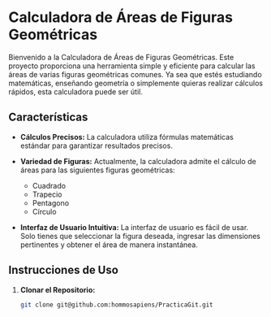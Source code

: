 # Calculadora de Áreas de Figuras Geométricas

Bienvenido a la Calculadora de Áreas de Figuras Geométricas. Este proyecto proporciona una herramienta simple y eficiente para calcular las áreas de varias figuras geométricas comunes. Ya sea que estés estudiando matemáticas, enseñando geometría o simplemente quieras realizar cálculos rápidos, esta calculadora puede ser útil.

## Características

- **Cálculos Precisos:** La calculadora utiliza fórmulas matemáticas estándar para garantizar resultados precisos.

- **Variedad de Figuras:** Actualmente, la calculadora admite el cálculo de áreas para las siguientes figuras geométricas:
  - Cuadrado
  - Trapecio
  - Pentagono
  - Círculo
  

- **Interfaz de Usuario Intuitiva:** La interfaz de usuario es fácil de usar. Solo tienes que seleccionar la figura deseada, ingresar las dimensiones pertinentes y obtener el área de manera instantánea.

## Instrucciones de Uso

1. **Clonar el Repositorio:**
   ```bash
   git clone git@github.com:hommosapiens/PracticaGit.git
   

